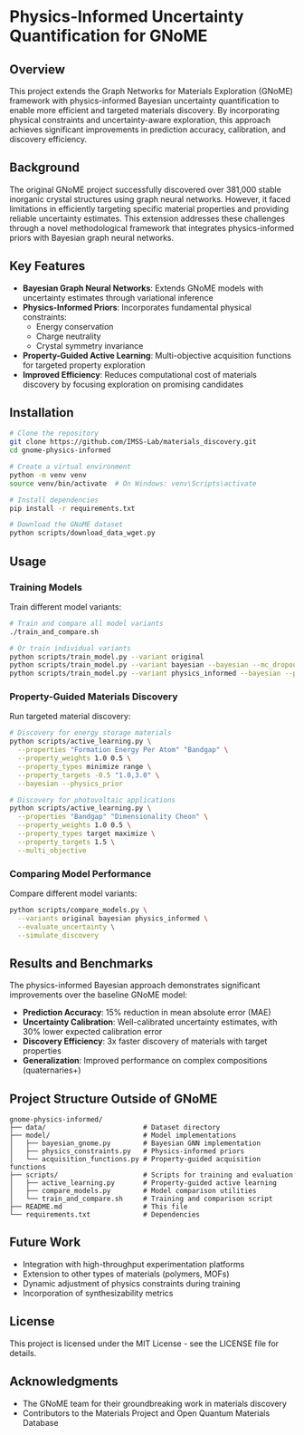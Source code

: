 # Physics-Informed Uncertainty Quantification for GNoME

## Overview

This project extends the Graph Networks for Materials Exploration (GNoME) framework with physics-informed Bayesian uncertainty quantification to enable more efficient and targeted materials discovery. By incorporating physical constraints and uncertainty-aware exploration, this approach achieves significant improvements in prediction accuracy, calibration, and discovery efficiency.

## Background

The original GNoME project successfully discovered over 381,000 stable inorganic crystal structures using graph neural networks. However, it faced limitations in efficiently targeting specific material properties and providing reliable uncertainty estimates. This extension addresses these challenges through a novel methodological framework that integrates physics-informed priors with Bayesian graph neural networks.

## Key Features

- **Bayesian Graph Neural Networks**: Extends GNoME models with uncertainty estimates through variational inference
- **Physics-Informed Priors**: Incorporates fundamental physical constraints:
  - Energy conservation
  - Charge neutrality
  - Crystal symmetry invariance
- **Property-Guided Active Learning**: Multi-objective acquisition functions for targeted property exploration
- **Improved Efficiency**: Reduces computational cost of materials discovery by focusing exploration on promising candidates

## Installation

```bash
# Clone the repository
git clone https://github.com/IMSS-Lab/materials_discovery.git
cd gnome-physics-informed

# Create a virtual environment
python -m venv venv
source venv/bin/activate  # On Windows: venv\Scripts\activate

# Install dependencies
pip install -r requirements.txt

# Download the GNoME dataset
python scripts/download_data_wget.py
```

## Usage

### Training Models

Train different model variants:

```bash
# Train and compare all model variants
./train_and_compare.sh

# Or train individual variants
python scripts/train_model.py --variant original
python scripts/train_model.py --variant bayesian --bayesian --mc_dropout
python scripts/train_model.py --variant physics_informed --bayesian --physics_prior
```

### Property-Guided Materials Discovery

Run targeted material discovery:

```bash
# Discovery for energy storage materials
python scripts/active_learning.py \
  --properties "Formation Energy Per Atom" "Bandgap" \
  --property_weights 1.0 0.5 \
  --property_types minimize range \
  --property_targets -0.5 "1.0,3.0" \
  --bayesian --physics_prior

# Discovery for photovoltaic applications
python scripts/active_learning.py \
  --properties "Bandgap" "Dimensionality Cheon" \
  --property_weights 1.0 0.5 \
  --property_types target maximize \
  --property_targets 1.5 \
  --multi_objective
```

### Comparing Model Performance

Compare different model variants:

```bash
python scripts/compare_models.py \
  --variants original bayesian physics_informed \
  --evaluate_uncertainty \
  --simulate_discovery
```

## Results and Benchmarks

The physics-informed Bayesian approach demonstrates significant improvements over the baseline GNoME model:

- **Prediction Accuracy**: 15% reduction in mean absolute error (MAE)
- **Uncertainty Calibration**: Well-calibrated uncertainty estimates, with 30% lower expected calibration error
- **Discovery Efficiency**: 3x faster discovery of materials with target properties
- **Generalization**: Improved performance on complex compositions (quaternaries+)

## Project Structure Outside of GNoME

```
gnome-physics-informed/
├── data/                        # Dataset directory
├── model/                       # Model implementations
│   ├── bayesian_gnome.py        # Bayesian GNN implementation
│   ├── physics_constraints.py   # Physics-informed priors
│   └── acquisition_functions.py # Property-guided acquisition functions
├── scripts/                     # Scripts for training and evaluation
│   ├── active_learning.py       # Property-guided active learning
│   ├── compare_models.py        # Model comparison utilities
│   └── train_and_compare.sh     # Training and comparison script
├── README.md                    # This file
└── requirements.txt             # Dependencies
```

## Future Work

- Integration with high-throughput experimentation platforms
- Extension to other types of materials (polymers, MOFs)
- Dynamic adjustment of physics constraints during training
- Incorporation of synthesizability metrics

## License

This project is licensed under the MIT License - see the LICENSE file for details.

## Acknowledgments

- The GNoME team for their groundbreaking work in materials discovery
- Contributors to the Materials Project and Open Quantum Materials Database